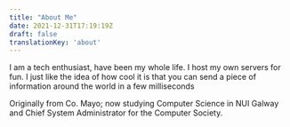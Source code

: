 ```yaml
---
title: "About Me"
date: 2021-12-31T17:19:19Z
draft: false
translationKey: 'about'
---
```


I am a tech enthusiast, have been my whole life. I host my own servers for fun. I just like the idea of how cool it is that you can send a piece of information around the world in a few milliseconds 

Originally from Co. Mayo; now studying Computer Science in NUI Galway and Chief System Administrator for the Computer Society.
